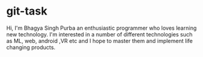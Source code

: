 # git-task
Hi, I'm Bhagya Singh Purba an enthusiastic programmer who loves learning new technology. I'm interested in a number of different technologies such as
ML, web, android ,VR etc and I hope to master them and implement life changing products.
